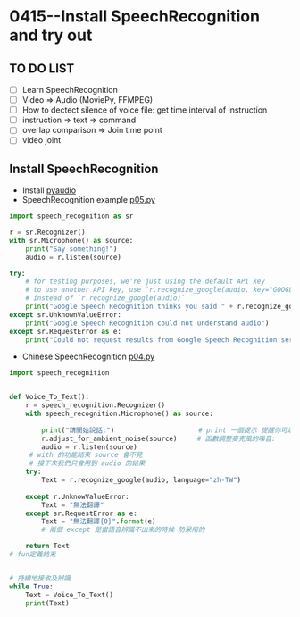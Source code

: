 # 0415--Install SpeechRecognition and try out

## TO DO LIST
- [ ] Learn SpeechRecognition
- [ ] Video => Audio (MoviePy, FFMPEG)
- [ ] How to dectect silence of voice file: get time interval of instruction
- [ ] instruction => text => command
- [ ] overlap comparison => Join time point
- [ ] video joint

## Install SpeechRecognition
- Install [pyaudio](https://anaconda.org/anaconda/pyaudio)
- SpeechRecognition example [p05.py](https://github.com/Uberi/speech_recognition/tree/master/examples)

```python
import speech_recognition as sr

r = sr.Recognizer()
with sr.Microphone() as source:
    print("Say something!")
    audio = r.listen(source)

try:
    # for testing purposes, we're just using the default API key
    # to use another API key, use `r.recognize_google(audio, key="GOOGLE_SPEECH_RECOGNITION_API_KEY")`
    # instead of `r.recognize_google(audio)`
    print("Google Speech Recognition thinks you said " + r.recognize_google(audio))
except sr.UnknownValueError:
    print("Google Speech Recognition could not understand audio")
except sr.RequestError as e:
    print("Could not request results from Google Speech Recognition service; {0}".format(e))
 ```

- Chinese SpeechRecognition [p04.py](https://markjong001.pixnet.net/blog/post/246140004)

```python
import speech_recognition


def Voice_To_Text():
    r = speech_recognition.Recognizer()
    with speech_recognition.Microphone() as source:
     
        print("請開始說話:")                     # print 一個提示 提醒你可以講話了
        r.adjust_for_ambient_noise(source)     # 函數調整麥克風的噪音:
        audio = r.listen(source)
     # with 的功能結束 source 會不見
     # 接下來我們只會用到 audio 的結果
    try:
        Text = r.recognize_google(audio, language="zh-TW")
 
    except r.UnknowValueError:
        Text = "無法翻譯"
    except sr.RequestError as e:
        Text = "無法翻譯{0}".format(e)
        # 兩個 except 是當語音辨識不出來的時候 防呆用的

    return Text
# fun定義結束


# 持續地接收及辨識
while True:
    Text = Voice_To_Text()
    print(Text)
```
